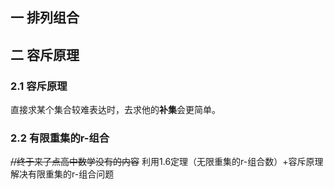 ## 一 排列组合


## 二 容斥原理
### 2.1 容斥原理
直接求某个集合较难表达时，去求他的**补集**会更简单。

### 2.2 有限重集的r-组合
~~//终于来了点高中数学没有的内容~~
利用1.6定理（无限重集的r-组合数）+容斥原理解决有限重集的r-组合问题

